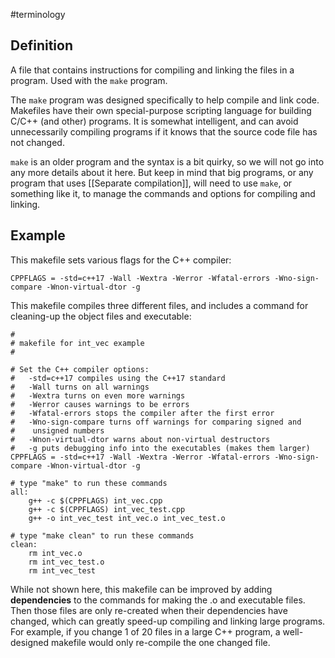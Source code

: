 #terminology

## Definition
A file that contains instructions for compiling and linking the files in a program. Used with the `make` program.

The `make` program was designed specifically to help compile and link code. Makefiles  have their own special-purpose scripting language for building C/C++ (and other) programs. It is somewhat intelligent, and can avoid unnecessarily compiling programs if it knows that the source code file has not changed.

`make` is an older program and the syntax is a bit quirky, so we
will not go into any more details about it here. But keep in mind that big
programs, or any program that uses [[Separate compilation]], will need to use
`make`, or something like it, to manage the commands and options for
compiling and linking.

## Example
This makefile sets various flags for the C++ compiler:

```make
CPPFLAGS = -std=c++17 -Wall -Wextra -Werror -Wfatal-errors -Wno-sign-compare -Wnon-virtual-dtor -g
```

This makefile compiles three different files, and includes a command for cleaning-up the object files and executable:

```make
#
# makefile for int_vec example
#

# Set the C++ compiler options:
#   -std=c++17 compiles using the C++17 standard
#   -Wall turns on all warnings
#   -Wextra turns on even more warnings
#   -Werror causes warnings to be errors 
#   -Wfatal-errors stops the compiler after the first error
#   -Wno-sign-compare turns off warnings for comparing signed and 
#    unsigned numbers
#   -Wnon-virtual-dtor warns about non-virtual destructors
#   -g puts debugging info into the executables (makes them larger)
CPPFLAGS = -std=c++17 -Wall -Wextra -Werror -Wfatal-errors -Wno-sign-compare -Wnon-virtual-dtor -g

# type "make" to run these commands
all: 
	g++ -c $(CPPFLAGS) int_vec.cpp
	g++ -c $(CPPFLAGS) int_vec_test.cpp
	g++ -o int_vec_test int_vec.o int_vec_test.o

# type "make clean" to run these commands
clean:
	rm int_vec.o
	rm int_vec_test.o
	rm int_vec_test
```

While not shown here, this makefile can be improved by adding **dependencies** to the commands for making the .o and executable files. Then those files are only re-created when their dependencies have changed, which can greatly speed-up compiling and linking large programs. For example, if you change 1 of 20 files in a large C++ program, a well-designed makefile would only re-compile the one changed file.

